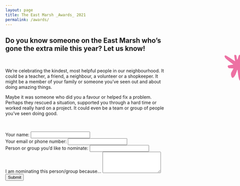 ```yaml
---
layout: page
title: The East Marsh _Awards_ 2021
permalink: /awards/
---
```


<h2>Do you know someone on the East Marsh who’s
gone the extra mile this year? Let us know!</h2><br>

<p>We’re celebrating the kindest, most helpful people in our neighbourhood. It could be 
a teacher, a friend, a neighbour, a volunteer or a shopkeeper. It might be a member of 
your family or someone you’ve seen out and about doing amazing things.</p>

<p>Maybe it was someone who did you a favour or helped fix a problem. Perhaps they 
rescued a situation, supported you through a hard time or worked really hard on a 
project. It could even be a team or group of people you’ve seen doing good.</p>
<br><br>
<form netlify>
<div class="field">
<label for="name">Your name:</label>
<input id="name" name="name" type="text" required>
</div>
<div class="field">
<label for="contact">Your email or phone number:</label>
<input id="contact" name="contact" type="text" required>
</div>
<div class="field">
<label for="nominating">Person or group you’d like to nominate:</label>
<input id="nominating" name="nominating" type="text" required>
</div>
<div class="field">
<label for="reason">I am nominating this person/group because…</label>
<textarea rows="4" id="reason" name="reason" required></textarea>
</div>

<input class="button is-expanded" type="submit" value="Submit">
</form>

<style>
  .nominate-stars {
    position: absolute;
    left: 95%;
    top: -12em;
    width: 45%;
  }
  </style>

<svg class="nominate-stars" id="Layer_1" data-name="Layer 1" xmlns="http://www.w3.org/2000/svg" viewBox="0 0 261.39 293.82"><defs><style>.cls-1{fill:#dfdd1f;}.cls-2{fill:#159548;}.cls-3{fill:#005596;}.cls-4{fill:#ed314c;}.cls-5{fill:#ed71a3;}</style></defs><path class="cls-1" d="M326.49-3180.42c-4.24-2.08-8.43-4.19-11.36-8.06a22,22,0,0,1-1.84-3.66c1.28-.21,2.56-.45,3.85-.63a15.1,15.1,0,0,1,1.67,0,3.87,3.87,0,0,0-.2-1.24c-2-3.73-.67-7,1.21-10.32,2.67-4.66,5.3-9.35,7.94-14,.07-.13.07-.31,0-.18l-15.62,7.72a14.72,14.72,0,0,1-1.79.75c-1.16.38-2.27.55-2.85-.95-.68-1.79-.35-2.55,1.21-3.43,6.89-3.87,13.86-7.65,20.06-12.63,1.85-1.49,3.84-2.79,5.68-4.29.93-.76,1.57-1.87,2.49-2.65a4.17,4.17,0,0,1,2.23-1.08c2.11-.11,4.35-.32,5.79,2.1-.15,3.13-2,5.94-3.5,8.84-3.94,7.43-8,14.81-11.9,22.26-.88,1.65-1.32,3.52-2.16,5.19s-2,3.4-3.1,5.21c2.62,1.16,5.38,2.31,8.07,3.6,4.36,2.1,8.92,3.83,12.63,7.1,1.74,1.54,2,2.67.71,4.69-.5.8-1,1.57-1.53,2.39a4.23,4.23,0,0,1-3.89,2.25c-7.67.08-15.33.23-23,.4a5.72,5.72,0,0,0-4,1.38c-6,5.34-10.19,12.07-14.34,18.82-1,1.69-2.19,3.32-3.28,5-2.14,3.25-3.25,2.58-5-.49a12.06,12.06,0,0,1-1.17-8.37l5.25-25.36c.11-.52.23-1,.39-1.75-4.68.38-9.2.78-13.73,1.11-3.68.26-7.35.51-11,.64-4.05.14-7.59-4.63-6.31-8.56a5.18,5.18,0,0,1,2-2.36c6.3-4.31,13.39-6.91,20.58-9.29,1.73-.57,3.44-1.21,5.2-1.65,1.24-.31,1.39-.84,1.08-2q-4.25-16-8.38-32a23.37,23.37,0,0,1-.57-3.64c-.19-1.91.51-2.55,2.4-2.47,1.53.06,3.15-.37,4.37,1,.24.26.62.5.68.8.65,3.09,3.17,4.92,4.95,7.2a46,46,0,0,1,8.8,18.57c.16.69,1.37,2-.16,2.32-.63.13-1.8-1.1-2.29-2-1.95-3.44-3.72-7-5.61-10.48a4.31,4.31,0,0,0-1.72-1.66c.61,2.11,1.19,4.23,1.83,6.33,1.87,6.2,3.83,12.38,5.56,18.61.28,1-.25,2.31-.68,3.37-1.66,4.08-5.19,5.59-9.17,6.47a10.35,10.35,0,0,0-3,1.16c2.56-.11,5.13-.08,7.67-.36,5.14-.58,6.87,3.46,6.31,7.19-.3,2-.67,4.08-1,6.13s-.53,4-.83,6.22c1.23-1.32,2.37-2.46,3.42-3.67a15.36,15.36,0,0,1,13.5-5.43A72.21,72.21,0,0,0,326.49-3180.42Z" transform="translate(-96.39 3437.58)"/><path class="cls-2" d="M283.84-3376.71c1.41,9.14,2.71,18,4.19,26.89a4.38,4.38,0,0,1-2,4.5,26.45,26.45,0,0,1-4.74,2.51c-1.28.6-2.13-.18-2.78-1.15-2.38-3.49-4.57-7.12-7.12-10.47-3.74-4.92-7.74-9.63-11.59-14.45-1.65-2.06-2.51-2-4.88-.59-6.86,4.09-13.78,8.09-20.77,11.94-2.94,1.62-6.13,2.77-9.21,4.13-2.81,1.24-3.77-.41-3.62-3a14,14,0,0,1,3.5-8.44c6.74-7.86,13.37-15.81,20.15-23.64,1.18-1.35,1.09-2.33.27-3.71-3.17-5.36-6.29-10.76-9.41-16.16-1.7-2.95-3.44-5.89-5-8.93-1.16-2.29-.59-4.68.56-6.79a2.81,2.81,0,0,1,2.64-.51,65.27,65.27,0,0,1,8.05,4.59c2.79,1.9,5.41,4.08,8,6.25,1.38,1.16,2.55,2.56,4,4,3.66-5.71,7.25-11.15,10.64-16.71a28.7,28.7,0,0,0,3.26-7c1.64-5.87,3.86-4.38,7.56-2.06,2.51,1.57,2.59,4.36,2.9,6.9.25,2,.05,4.07.31,6.08,1.09,8.35,2.27,16.68,3.38,24.78,6.36.16,12.61.09,18.83.58a19.06,19.06,0,0,1,7.4,2.56,5.71,5.71,0,0,1,2.75,3.89c.05,1.14-1.53,2.85-2.79,3.47-4.82,2.35-9.79,4.37-14.72,6.49C290.31-3379.4,287.06-3378.06,283.84-3376.71Zm-7.54-13.86c-3,1.25-3.8.84-4.35-2.08-.34-1.79-.51-3.62-.76-5.42-.94-6.7-1.87-13.4-2.86-20.51-.53.62-.82.93-1.08,1.27-1.68,2.16-3.21,4.46-5.07,6.45s-4.14,3.67-6.13,5.58c-1,.94-1.66.82-2.65,0-2.71-2.25-5.51-4.39-8.3-6.54a13.49,13.49,0,0,0-2-1c.89,1.5,1.52,2.62,2.2,3.71,3.58,5.68,7.16,11.34,9.49,17.69a3,3,0,0,1-.52,3.44q-5.64,6.42-11.07,13c-1.77,2.15-3.35,4.47-5,6.71,6.69-3.67,13.09-7.69,19.55-11.61a3.38,3.38,0,0,1,2.68-.3c3.36,1.38,5.87,3.9,8.23,6.6,1.88,2.17,3.88,4.23,5.82,6.34l.5-.21a36.25,36.25,0,0,0-1.11-6,11.91,11.91,0,0,1,.13-8.16c.35-1,1.53-2.38,2.38-2.42,3.86-.15,6.71-2.66,10.15-3.76C282.88-3388,279.15-3387.5,276.3-3390.57Z" transform="translate(-96.39 3437.58)"/><path class="cls-3" d="M200-3213.12c-3.66.18-7.29.37-10.92.52q-4.82.21-9.65.32c-2,0-2.91-1.21-2.57-3.44a9.35,9.35,0,0,1,3.2-6.38,49.51,49.51,0,0,0,3.88-3.92c1.29-1.28,2.62-2.54,3.82-3.7a74,74,0,0,1-6.24-7c-2.65-3.83-4.94-7.92-7.27-12-1.14-2-.42-4.08.27-6,.56-1.53,1.53-1.79,3.1-1.05,3.41,1.62,6.83,3.23,10.13,5.05,3.45,1.89,6.77,4,10.5,6.29,6.53-4.69,13.44-9.63,20.33-14.6.67-.48.86-1.8,2.12-1.23s3,1,3.28,2.8a3.65,3.65,0,0,1-.16,1.83c-2.09,5.19-4.26,10.34-6.34,15.53-.59,1.49-1,3.07-1.44,4.62,6,1,11.95,2,17.86,3.12a26.59,26.59,0,0,1,3.59,1.21,2.94,2.94,0,0,1,1.95,2.79c0,.68-1,1.59-1.8,2-5.93,3.32-11.9,6.56-17.88,9.79a1.84,1.84,0,0,0-1.18,2.09q.84,7.62,1.49,15.25a45.12,45.12,0,0,1,.08,5.2,4.53,4.53,0,0,1-2.91,4.11c-.28.13-.55.26-.82.41-2.84,1.61-3.86,1.24-5.34-1.69-3.13-6.21-6.34-12.39-9.5-18.58C201-3210.83,200.5-3211.93,200-3213.12Zm.47-29.33,2,1.44a14.89,14.89,0,0,1-8.29.06c-2.62-.61-5.2-1.37-7.68-2a28.72,28.72,0,0,0,9.23,8.67c1.58.9,3,1.72,3.4,4l-10.75,9.37c.81,0,1.3,0,1.79-.06l10.9-.85a5.88,5.88,0,0,1,5.69,3.44c.37.89.31,2,.72,2.85,1.21,2.58,2.55,5.1,3.84,7.65.21-2,0-3.88.19-5.75a54.19,54.19,0,0,1,1.14-7.29c.11-.52,1.15-.93,1.84-1.17s1.7-.09,2.38-.44c1.84-.94,3.59-2.06,5.37-3.12a10.9,10.9,0,0,0,1-.79c-2.38-.36-4.41-.73-6.47-.95-2.27-.25-4.53-1-6.83.23-1,.49-1.93,0-2-1.32a10.1,10.1,0,0,1,.09-2.86c.95-3.45,1.92-6.91,3.09-10.29,1.08-3.14,2.42-6.18,3.65-9.27Z" transform="translate(-96.39 3437.58)"/><path class="cls-4" d="M322.52-3312.81c-4.14-4.44-8-8.43-11.67-12.57-3-3.38-6-6.84-8.63-10.49a6.65,6.65,0,0,1-.93-4.56c.16-1,3.36-.48,5,1.09,5.7,5.33,11.34,10.72,17,16.09l2.51,2.4c.43-4,.79-7.52,1.2-11.05.13-1.18-.2-2.81,1.61-2.92s2.49,1.11,2.55,2.7c.21,5,.36,9.92.54,14.88,4.41-4,9.11-8.16,13.8-12.38a8.51,8.51,0,0,0,.71-.76c1.07-1.21,2.41-2.53,3.91-1.38.91.7,1,2.44,1.48,3.72l-.55.32-1-.39L335.56-3313c5,.14,9.91.22,14.85.46,2.2.1,4.41.22,6.28,1.85a2.45,2.45,0,0,1,.64,3.45c-2,3.66-5.4,4.92-9.59,3.87-2.58-.64-5.26-.91-7.89-1.35l-.26.47c2.52,3.32,5,6.64,7.56,9.95.59.77,1.19,1.53,1.83,2.26,1.89,2.18,1.94,4,.13,6.18a33.9,33.9,0,0,1-2.93,3.48c-1.56,1.47-2.36,1.33-3.54-.45-2.05-3.11-4-6.26-6.05-9.39-2.16-3.36-4.3-6.73-6.77-10.59-.39,2-.76,3.48-1,5-.75,5.23-1.51,10.45-2.14,15.69-.33,2.75-.21,5.6-2,7.94a53.58,53.58,0,0,1-4.1,4.91c-1.37,1.39-2.47,1.12-3.59-.44a14.18,14.18,0,0,1-2.6-10c.24-2.1,1.33-4.09,2-6.15a89.4,89.4,0,0,0,2.86-10.91c-2.52,2.33-5.07,4.63-7.53,7s-5,5.08-7.59,7.52c-.81.76-2.26,1.85-2.87,1.58a6.18,6.18,0,0,1-2.37-3,14.81,14.81,0,0,1-.58-3.06c-.54-2.1.14-3.48,1.92-4.8,6.15-4.59,12.16-9.36,18.22-14.07a13,13,0,0,0,1.05-1.1c-4.76-.23-9.29-.47-13.83-.66-1.36-.06-2.81.31-4.08,0-.75-.21-1.44-1.37-1.7-2.24-.1-.31,1.06-1.42,1.72-1.5,5.31-.58,10.64-1,16-1.46C319-3312.72,320.47-3312.73,322.52-3312.81Z" transform="translate(-96.39 3437.58)"/><path class="cls-5" d="M127.5-3170.26c1,3.48,1.8,6.67,2.76,9.82a6.47,6.47,0,0,1-1.57,6.8c-.51.54-.91,1.19-1.4,1.74-.93,1.06-2.43,1-3-.28a31,31,0,0,1-1.79-6.27c-.71-4.28-1.18-8.61-1.75-12.91h-.57c-1.13,3.11-2.07,6.3-3.45,9.3a16.93,16.93,0,0,1-3.59,4.91c-1.6,1.56-3.06.85-3.93-1.73-1.09-3.27-1.27-6.44.87-9.51a44.57,44.57,0,0,0,2.95-5.72c-2.74-.09-5.21-.15-7.68-.26-1.84-.09-3.68-3.19-2.8-4.83a2.4,2.4,0,0,1,1.55-.8c2.76-.53,5.53-1,8.67-1.53-3.72-2.81-7.12-5.31-10.45-7.92a45.11,45.11,0,0,1-4.46-4.06,6.13,6.13,0,0,1-1.3-2.44c-.22-.71-.32-2.1,0-2.21a3.49,3.49,0,0,1,2.64-.16c2.4,1.29,4.66,2.84,7,4.3l10,6.43c-.57-3.43-1.19-6.67-1.6-9.94-.09-.73.51-2.16.92-2.21a5.81,5.81,0,0,1,2.68.84c.21.09.36.51.41.8.42,2.41.8,4.83,1.2,7.25l.67,0a12.26,12.26,0,0,0,.85-1.7c.58-1.75,1.08-3.52,1.64-5.28s1.87-2.19,3.55-1.81,2.24,1.26,1.86,2.87l-2.8,11.81a48.62,48.62,0,0,1,5.35-1.12c2.22-.24,4.58-.61,6.68-.1,3.4.83,4.19,2.57,2.08,5.56-1.5,2.14-3.1,4.14-6,4.44,1.53,1.45,3,2.87,4.5,4.25a2.84,2.84,0,0,1,.82,3.59,15,15,0,0,1-2.71,3.74c-1.15,1.11-2.41.63-3.46-.48-1.42-1.51-2.87-3-4.32-4.45A9.69,9.69,0,0,0,127.5-3170.26Z" transform="translate(-96.39 3437.58)"/></svg>

<br><br><br><br><br><br><br><br><br><br><br><br><br><br><br><br><br>
